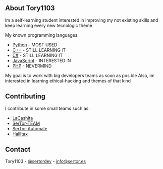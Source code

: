 ## About Tory1103
Im a self-learning student interested in improving my not existing skills and keep learning every new tecnologic theme

My known programming languages:
* [Python](https://www.python.org/) - MOST USED
* [C++](https://docs.microsoft.com/en-us/cpp/?view=msvc-160) - STILL LEARNING IT
* [C#](https://docs.microsoft.com/en-us/dotnet/csharp/) - STILL LEARNING IT
* [JavaScript](https://www.javascript.com/) - INTERESTED IN
* [PHP](https://www.php.net/) - NEVERMIND

My goal is to work with big developers teams as soon as posible
Also, im interested in learning ethical-hacking and themes of that kind

## Contributing
I contribute in some small teams such as:
* [LaCashita](https://github.com/lacashitateam)
* [SerTor-TEAM](https://github.com/SerTor-TEAM)
* [SerTor-Automate](https://github.com/SerTor-Automate)
* [Haliltax](https://github.com/Haliltax)


## Contact
Tory1103 - [@sertordev](https://twitter.com/sertordev) - info@sertor.es
